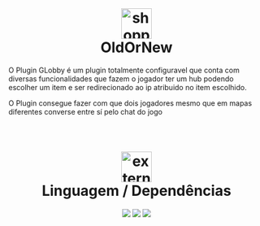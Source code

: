 <br>
<h1 align="center">
<img width="60" height="60" src="https://img.icons8.com/color/48/shopping-bag--v1.png" alt="shopping-bag--v1" alt="minecraft-golden-apple"/> <br> 
OldOrNew
</h1>

O Plugin GLobby é um plugin totalmente configuravel que conta com diversas funcionalidades que fazem o jogador ter um hub podendo escolher um item e ser redirecionado ao ip atribuido no item escolhido.

O Plugin consegue fazer com que dois jogadores mesmo que em mapas diferentes converse entre sí pelo chat do jogo

<br>

<h1 align="center">
<img width="60" height="60" src="https://img.icons8.com/external-soft-fill-juicy-fish/60/external-dependencies-project-management-soft-fill-soft-fill-juicy-fish.png" alt="external-dependencies-project-management-soft-fill-soft-fill-juicy-fish" alt="external-dependencies-business-management-soft-fill-soft-fill-juicy-fish" alt="minecraft-golden-apple"/> <br> 
Linguagem / Dependências
</h1>
<div align="center">
<img src="https://img.shields.io/badge/react-%2320232a.svg?style=for-the-badge&logo=react&logoColor=%2361DAFB">
<img src="https://img.shields.io/badge/javascript-%23323330.svg?style=for-the-badge&logo=javascript&logoColor=%23F7DF1E">
<img src="https://img.shields.io/badge/styled--components-DB7093?style=for-the-badge&logo=styled-components&logoColor=white">

<div>
